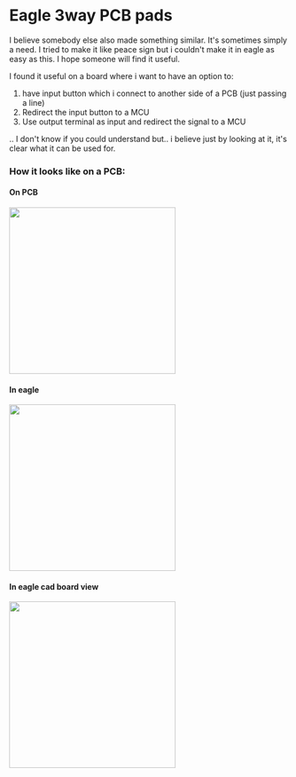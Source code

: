 
# Eagle 3way PCB pads

I believe somebody else also made something similar. It's sometimes simply a need. I tried to make it like peace sign but i couldn't make it in eagle as easy as this. I hope someone will find it useful.

I found it useful on a board where i want to have an option to:
1. have input button which i connect to another side of a PCB (just passing a line)
2. Redirect the input button to a MCU
3. Use output terminal as input and redirect the signal to a MCU

.. I don't know if you could understand but.. i believe just by looking at it, it's clear what it can be used for.

### How it looks like on a PCB:


#### On PCB

<img src="https://raw.githubusercontent.com/nardev/eagle3wayPCBpads/master/pcb.jpg" height="300" />

#### In eagle
<img src="https://raw.githubusercontent.com/nardev/eagle3wayPCBpads/master/eagle1.png" height="300" />

#### In eagle cad board view
<img src="https://raw.githubusercontent.com/nardev/eagle3wayPCBpads/master/eagle2.png" height="300" />

